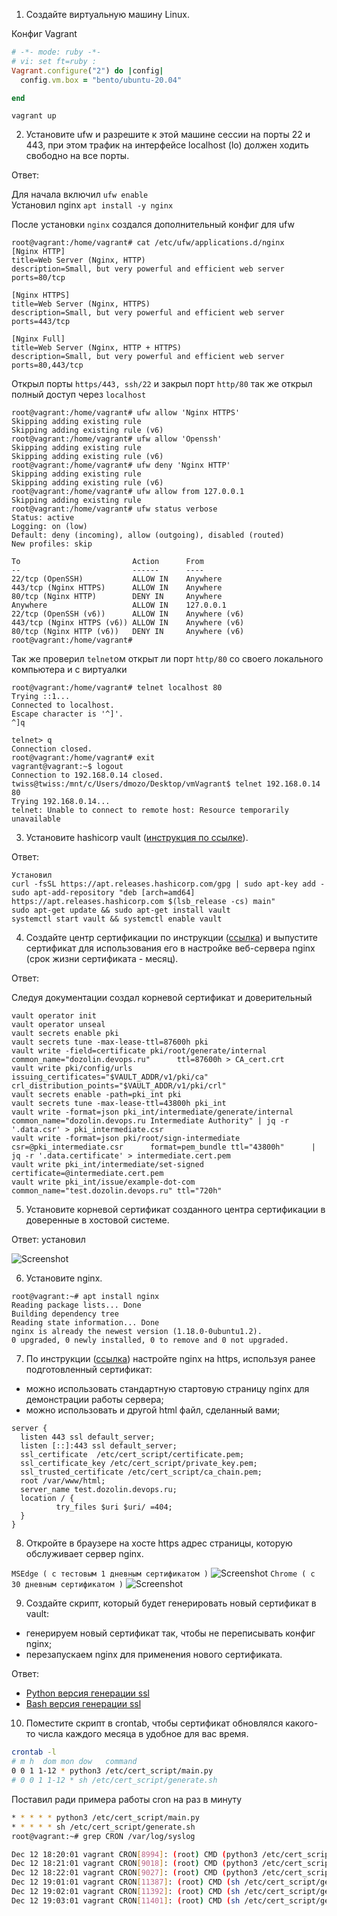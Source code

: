 
1. Создайте виртуальную машину Linux.

Конфиг Vagrant
```ruby
# -*- mode: ruby -*-
# vi: set ft=ruby :
Vagrant.configure("2") do |config|
  config.vm.box = "bento/ubuntu-20.04"

end
```
`vagrant up`

2. Установите ufw и разрешите к этой машине сессии на порты 22 и 443, при этом трафик на интерфейсе localhost (lo) должен ходить свободно на все порты.

Ответ:

Для начала включил `ufw enable`  
Установил nginx `apt install -y nginx`

После установки `nginx` создался дополнительный конфиг для ufw 

```
root@vagrant:/home/vagrant# cat /etc/ufw/applications.d/nginx
[Nginx HTTP]
title=Web Server (Nginx, HTTP)
description=Small, but very powerful and efficient web server
ports=80/tcp

[Nginx HTTPS]
title=Web Server (Nginx, HTTPS)
description=Small, but very powerful and efficient web server
ports=443/tcp

[Nginx Full]
title=Web Server (Nginx, HTTP + HTTPS)
description=Small, but very powerful and efficient web server
ports=80,443/tcp
```
Открыл порты `https/443, ssh/22` и закрыл порт `http/80` так же открыл полный доступ через `localhost` 

```
root@vagrant:/home/vagrant# ufw allow 'Nginx HTTPS'
Skipping adding existing rule
Skipping adding existing rule (v6)
root@vagrant:/home/vagrant# ufw allow 'Openssh'
Skipping adding existing rule
Skipping adding existing rule (v6)
root@vagrant:/home/vagrant# ufw deny 'Nginx HTTP'
Skipping adding existing rule
Skipping adding existing rule (v6)
root@vagrant:/home/vagrant# ufw allow from 127.0.0.1
Skipping adding existing rule
root@vagrant:/home/vagrant# ufw status verbose
Status: active
Logging: on (low)
Default: deny (incoming), allow (outgoing), disabled (routed)
New profiles: skip

To                         Action      From
--                         ------      ----
22/tcp (OpenSSH)           ALLOW IN    Anywhere
443/tcp (Nginx HTTPS)      ALLOW IN    Anywhere
80/tcp (Nginx HTTP)        DENY IN     Anywhere
Anywhere                   ALLOW IN    127.0.0.1
22/tcp (OpenSSH (v6))      ALLOW IN    Anywhere (v6)
443/tcp (Nginx HTTPS (v6)) ALLOW IN    Anywhere (v6)
80/tcp (Nginx HTTP (v6))   DENY IN     Anywhere (v6)
root@vagrant:/home/vagrant#
```
Так же проверил `telnet`ом открыт ли порт `http/80` со своего локального компьютера и с виртуалки

``` 
root@vagrant:/home/vagrant# telnet localhost 80
Trying ::1...
Connected to localhost.
Escape character is '^]'.
^]q

telnet> q
Connection closed.
root@vagrant:/home/vagrant# exit
vagrant@vagrant:~$ logout
Connection to 192.168.0.14 closed.
twiss@twiss:/mnt/c/Users/dmozo/Desktop/vmVagrant$ telnet 192.168.0.14 80
Trying 192.168.0.14...
telnet: Unable to connect to remote host: Resource temporarily unavailable
```

3. Установите hashicorp vault ([инструкция по ссылке](https://learn.hashicorp.com/tutorials/vault/getting-started-install?in=vault/getting-started#install-vault)).

Ответ:

    Установил
    curl -fsSL https://apt.releases.hashicorp.com/gpg | sudo apt-key add -
    sudo apt-add-repository "deb [arch=amd64] https://apt.releases.hashicorp.com $(lsb_release -cs) main"
    sudo apt-get update && sudo apt-get install vault
    systemctl start vault && systemctl enable vault

4. Cоздайте центр сертификации по инструкции ([ссылка](https://learn.hashicorp.com/tutorials/vault/pki-engine?in=vault/secrets-management)) и выпустите сертификат для использования его в настройке веб-сервера nginx (срок жизни сертификата - месяц).

Ответ:

Следуя документации создал корневой сертификат и доверительный 


    vault operator init
    vault operator unseal
    vault secrets enable pki
    vault secrets tune -max-lease-ttl=87600h pki
    vault write -field=certificate pki/root/generate/internal      common_name="dozolin.devops.ru"      ttl=87600h > CA_cert.crt
    vault write pki/config/urls      issuing_certificates="$VAULT_ADDR/v1/pki/ca"      crl_distribution_points="$VAULT_ADDR/v1/pki/crl"
    vault secrets enable -path=pki_int pki
    vault secrets tune -max-lease-ttl=43800h pki_int
    vault write -format=json pki_int/intermediate/generate/internal common_name="dozolin.devops.ru Intermediate Authority" | jq -r '.data.csr' > pki_intermediate.csr
    vault write -format=json pki/root/sign-intermediate csr=@pki_intermediate.csr      format=pem_bundle ttl="43800h"      | jq -r '.data.certificate' > intermediate.cert.pem
    vault write pki_int/intermediate/set-signed certificate=@intermediate.cert.pem
    vault write pki_int/issue/example-dot-com common_name="test.dozolin.devops.ru" ttl="720h"
5. Установите корневой сертификат созданного центра сертификации в доверенные в хостовой системе.

Ответ:
установил 

![Screenshot](img/cert_user.jpg)

6. Установите nginx.
```
root@vagrant:~# apt install nginx
Reading package lists... Done
Building dependency tree
Reading state information... Done
nginx is already the newest version (1.18.0-0ubuntu1.2).
0 upgraded, 0 newly installed, 0 to remove and 0 not upgraded.
```
7. По инструкции ([ссылка](https://nginx.org/en/docs/http/configuring_https_servers.html)) настройте nginx на https, используя ранее подготовленный сертификат:
  - можно использовать стандартную стартовую страницу nginx для демонстрации работы сервера;
  - можно использовать и другой html файл, сделанный вами;

```nginx
server {
  listen 443 ssl default_server;
  listen [::]:443 ssl default_server;
  ssl_certificate  /etc/cert_script/certificate.pem;
  ssl_certificate_key /etc/cert_script/private_key.pem;
  ssl_trusted_certificate /etc/cert_script/ca_chain.pem;
  root /var/www/html;
  server_name test.dozolin.devops.ru;
  location / {
          try_files $uri $uri/ =404;
  }
}
```
8. Откройте в браузере на хосте https адрес страницы, которую обслуживает сервер nginx.

`MSEdge ( с тестовым 1 дневным сертификатом )`
![Screenshot](img/nginx.jpg)
`Chrome ( с 30 дневным сертификатом )`
![Screenshot](img/nginx2.jpg)

9. Создайте скрипт, который будет генерировать новый сертификат в vault:
  - генерируем новый сертификат так, чтобы не переписывать конфиг nginx;
  - перезапускаем nginx для применения нового сертификата.

Ответ:

* [Python версия генерации ssl](script/generate_ssl.py) 
* [Bash версия генерации ssl](script/generate_ssl.sh)
10. Поместите скрипт в crontab, чтобы сертификат обновлялся какого-то числа каждого месяца в удобное для вас время.

```bash
crontab -l
# m h  dom mon dow   command
0 0 1 1-12 * python3 /etc/cert_script/main.py
# 0 0 1 1-12 * sh /etc/cert_script/generate.sh
```
Поставил ради примера работы cron на раз в минуту 
```bash
* * * * * python3 /etc/cert_script/main.py
* * * * * sh /etc/cert_script/generate.sh
root@vagrant:~# grep CRON /var/log/syslog

Dec 12 18:20:01 vagrant CRON[8994]: (root) CMD (python3 /etc/cert_script/main.py)
Dec 12 18:21:01 vagrant CRON[9018]: (root) CMD (python3 /etc/cert_script/main.py)
Dec 12 18:22:01 vagrant CRON[9027]: (root) CMD (python3 /etc/cert_script/main.py)
Dec 12 19:01:01 vagrant CRON[11387]: (root) CMD (sh /etc/cert_script/generate.sh )
Dec 12 19:02:01 vagrant CRON[11392]: (root) CMD (sh /etc/cert_script/generate.sh )
Dec 12 19:03:01 vagrant CRON[11401]: (root) CMD (sh /etc/cert_script/generate.sh )
```
